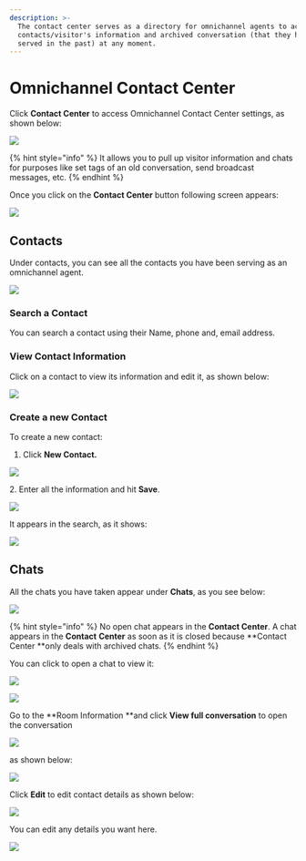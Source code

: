```yaml
---
description: >-
  The contact center serves as a directory for omnichannel agents to access
  contacts/visitor's information and archived conversation (that they have
  served in the past) at any moment.
---
```


# Omnichannel Contact Center

Click **Contact Center** to access Omnichannel Contact Center settings, as shown below:

![](<../../../.gitbook/assets/image (205).png>)

{% hint style="info" %}
It allows you to pull up visitor information and chats for purposes like set tags of an old conversation, send broadcast messages, etc.
{% endhint %}

Once you click on the **Contact Center** button following screen appears:

![](<../../../.gitbook/assets/image (254) (1) (1) (1) (1) (1) (1) (1).png>)

## Contacts

Under contacts, you can see all the contacts you have been serving as an omnichannel agent.

![](<../../../.gitbook/assets/image (254) (1) (1) (1) (1) (1) (1) (1) (1).png>)

### Search a Contact

You can search a contact using their Name, phone and, email address.

### View Contact Information

Click on a contact to view its information and edit it, as shown below:

![](<../../../.gitbook/assets/image (212).png>)

### Create a new Contact

To create a new contact:

1. Click **New Contact.**

![](<../../../.gitbook/assets/image (208).png>)

2\. Enter all the information and hit **Save**.

![](<../../../.gitbook/assets/image (210).png>)

It appears in the search, as it shows:

![](<../../../.gitbook/assets/image (211).png>)

## Chats

All the chats you have taken appear under **Chats**, as you see below:

![](<../../../.gitbook/assets/image (215) (1) (1).png>)

{% hint style="info" %}
No open chat appears in the **Contact Center**. A chat appears in the **Contact** **Center** as soon as it is closed because \*\*Contact Center \*\*only deals with archived chats.
{% endhint %}

You can click to open a chat to view it:

![](<../../../.gitbook/assets/image (213).png>)

![](<../../../.gitbook/assets/image (214).png>)

Go to the \*\*Room Information \*\*and click **View full conversation** to open the conversation

![](<../../../.gitbook/assets/image (336).png>)

as shown below:

![](<../../../.gitbook/assets/image (337).png>)

Click **Edit** to edit contact details as shown below:

![](<../../../.gitbook/assets/image (333).png>)

You can edit any details you want here.

![](<../../../.gitbook/assets/image (334).png>)
